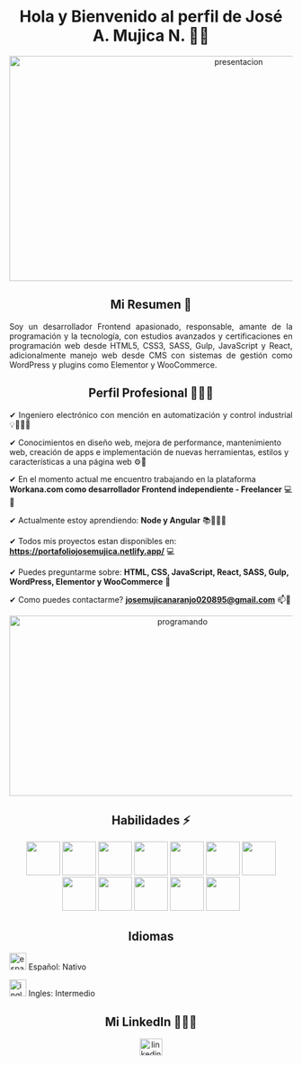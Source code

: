 <h1 align="center">Hola y Bienvenido al perfil de José A. Mujica N. 👋🏼</h1>
<p align="center">
  <img width="800" height="400" src="https://user-images.githubusercontent.com/123973821/225440600-688dda00-c3c9-4767-930f-37fdc767ed85.jpg" alt="presentacion"/>
</p>



<h2 align="center">Mi Resumen 📝</h2>
<p align="justify">Soy un desarrollador Frontend apasionado, responsable, amante de la programación y la tecnología, con estudios avanzados y certificaciones en programación web desde HTML5, CSS3, SASS, Gulp, JavaScript y React, adicionalmente manejo web desde CMS con sistemas de gestión como WordPress y plugins como Elementor y WooCommerce.</p>



<h2 align="center">Perfil Profesional 👨🏼‍🎓</h2>
<p align="justify">  
✔ Ingeniero electrónico con mención en automatización y control industrial 💡👷🏼‍♂️

✔ Conocimientos en diseño web, mejora de performance, mantenimiento web, creación de apps e implementación de nuevas herramientas, estilos y 
  características a una página web ⚙🔧
    
✔ En el momento actual me encuentro trabajando en la plataforma **Workana.com como desarrollador Frontend independiente - Freelancer** 💻📱
    
✔ Actualmente estoy aprendiendo: **Node y Angular** 📚👨🏼‍🏫

✔ Todos mis proyectos estan disponibles en: **https://portafoliojosemujica.netlify.app/** 💻

✔ Puedes preguntarme sobre: **HTML, CSS, JavaScript, React, SASS, Gulp, WordPress, Elementor y WooCommerce** 💬

✔ Como puedes contactarme? **josemujicanaranjo020895@gmail.com** 📫📧
</p>
<p align="center">
<img width="600" height="320" src= "https://user-images.githubusercontent.com/123973821/225428640-704c8498-f491-43a3-ac96-87fca125d083.gif" alt="programando"/>
</p>


<h2 align="center">Habilidades ⚡</h2>
<p align="center">
  <img width="60" height="60" src="https://github.com/josemujica00/josemujica00/assets/123973821/7c25111f-22c6-4d2e-a7f9-70bb739bf136">
  <img width="60" height="60" src="https://github.com/josemujica00/josemujica00/assets/123973821/37c0e326-8904-4340-9361-411bff1cafcb">
  <img width="60" height="60" src="https://github.com/josemujica00/josemujica00/assets/123973821/23ffe9af-2758-4110-a742-c8f858492de8">
  <img width="60" height="60" src="https://github.com/josemujica00/josemujica00/assets/123973821/01415e2d-6095-4ef4-8a3d-391d763ade8f">
  <img width="60" height="60" src="https://github.com/josemujica00/josemujica00/assets/123973821/98e48764-bedf-46cc-86e4-4bff53e00360">
  <img width="60" height="60" src="https://github.com/josemujica00/josemujica00/assets/123973821/94e7def1-46f5-43ec-a7c6-a74311495f9e">
  <img width="60" height="60" src="https://github.com/josemujica00/josemujica00/assets/123973821/2e7b8965-b656-41f2-8299-a3c976bd0132">
  <img width="60" height="60" src="https://github.com/josemujica00/josemujica00/assets/123973821/23bded3c-bda1-4cb0-b324-db4edad18b8e">
  <img width="60" height="60" src="https://github.com/josemujica00/josemujica00/assets/123973821/e26f884e-9f35-4480-9430-f5621ae7c97c">
  <img width="60" height="60" src="https://github.com/josemujica00/josemujica00/assets/123973821/cdc2a462-4960-4c5d-99a1-d839ee65fca4">
  <img width="60" height="60" src="https://github.com/josemujica00/josemujica00/assets/123973821/d76edac9-3ced-44b9-a74c-c8e954371a66">
  <img width="60" height="60" src="https://github.com/josemujica00/josemujica00/assets/123973821/17f93c59-de9d-49aa-a713-840fab0e612a">
</p>

  
  
<h2 align="center">Idiomas</h2>
<p><img width="30" height="30" src="https://user-images.githubusercontent.com/123973821/225727373-0058722c-5be4-44d5-83b6-caa7f8127a0f.png" alt="español"/> Español: Nativo</p>
<p><img width="30" height="30" src="https://user-images.githubusercontent.com/123973821/225678821-bdfe8647-cf76-46a6-9dcd-c03b30d1011d.png" alt="ingles"/> Ingles: Intermedio</p>



<h2 align="center">Mi LinkedIn 👦🏼🔎</h2>
<p align="center">
<a href="https://www.linkedin.com/in/jose-angel-mujica-naranjo-38321a17b/" target="blank"><img align="center" src="https://raw.githubusercontent.com/rahuldkjain/github-profile-readme-generator/master/src/images/icons/Social/linked-in-alt.svg" alt="linkedin" height="30" width="40" /></a>
</p>
